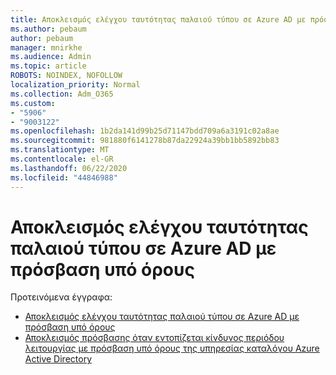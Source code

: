 ```yaml
---
title: Αποκλεισμός ελέγχου ταυτότητας παλαιού τύπου σε Azure AD με πρόσβαση υπό όρους
ms.author: pebaum
author: pebaum
manager: mnirkhe
ms.audience: Admin
ms.topic: article
ROBOTS: NOINDEX, NOFOLLOW
localization_priority: Normal
ms.collection: Adm_O365
ms.custom:
- "5906"
- "9003122"
ms.openlocfilehash: 1b2da141d99b25d71147bdd709a6a3191c02a8ae
ms.sourcegitcommit: 981880f6141278b87da22924a39bb1bb5892bb83
ms.translationtype: MT
ms.contentlocale: el-GR
ms.lasthandoff: 06/22/2020
ms.locfileid: "44846988"
---
```

# <a name="block-legacy-authentication-to-azure-ad-with-conditional-access"></a>Αποκλεισμός ελέγχου ταυτότητας παλαιού τύπου σε Azure AD με πρόσβαση υπό όρους

Προτεινόμενα έγγραφα:

- [Αποκλεισμός ελέγχου ταυτότητας παλαιού τύπου σε Azure AD με πρόσβαση υπό όρους](https://docs.microsoft.com/azure/active-directory/conditional-access/block-legacy-authentication#next-steps)
- [Αποκλεισμός πρόσβασης όταν εντοπίζεται κίνδυνος περιόδου λειτουργίας με πρόσβαση υπό όρους της υπηρεσίας καταλόγου Azure Active Directory](https://docs.microsoft.com/azure/active-directory/conditional-access/app-sign-in-risk)